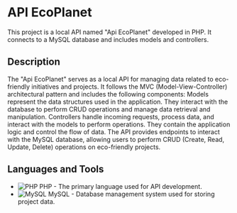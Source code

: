 # API EcoPlanet

This project is a local API named "Api EcoPlanet" developed in PHP. It connects to a MySQL database and includes models and controllers.

## Description

The "Api EcoPlanet" serves as a local API for managing data related to eco-friendly initiatives and projects. It follows the MVC (Model-View-Controller) architectural pattern and includes the following components: Models represent the data structures used in the application. They interact with the database to perform CRUD operations and manage data retrieval and manipulation. Controllers handle incoming requests, process data, and interact with the models to perform operations. They contain the application logic and control the flow of data. The API provides endpoints to interact with the MySQL database, allowing users to perform CRUD (Create, Read, Update, Delete) operations on eco-friendly projects.

## Languages and Tools

- ![PHP](https://img.shields.io/badge/-PHP-777BB4?style=flat-square&logo=php&logoColor=white) PHP - The primary language used for API development.
- ![MySQL](https://img.shields.io/badge/-MySQL-4479A1?style=flat-square&logo=mysql&logoColor=white) MySQL - Database management system used for storing project data.
